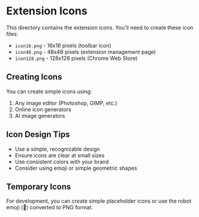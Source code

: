 # Extension Icons

This directory contains the extension icons. You'll need to create these icon files:

- `icon16.png` - 16x16 pixels (toolbar icon)
- `icon48.png` - 48x48 pixels (extension management page)
- `icon128.png` - 128x128 pixels (Chrome Web Store)

## Creating Icons

You can create simple icons using:

1. Any image editor (Photoshop, GIMP, etc.)
2. Online icon generators
3. AI image generators

## Icon Design Tips

- Use a simple, recognizable design
- Ensure icons are clear at small sizes
- Use consistent colors with your brand
- Consider using emoji or simple geometric shapes

## Temporary Icons

For development, you can create simple placeholder icons or use the robot emoji (🤖) converted to PNG format.
